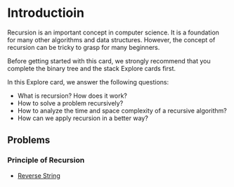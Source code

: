 # Introductioin
Recursion is an important concept in computer science. It is a foundation for many other algorithms and data structures. However, the concept of recursion can be tricky to grasp for many beginners.

Before getting started with this card, we strongly recommend that you complete the binary tree and the stack Explore cards first.

In this Explore card, we answer the following questions:

- What is recursion? How does it work?
- How to solve a problem recursively?
- How to analyze the time and space complexity of a recursive algorithm?
- How can we apply recursion in a better way?

## Problems
### Principle of Recursion
- [Reverse String](/./344-reverse-string/)
